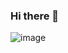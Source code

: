 ### Hi there 👋

![image](https://user-images.githubusercontent.com/81201679/174867920-2069b8bd-164b-44c6-a7e2-fd8d5a22344d.png)


<!--
**DarkReindhart/DarkReindhart** is a ✨ _special_ ✨ repository because its `README.md` (this file) appears on your GitHub profile.

Here are some ideas to get you started:

- 🔭 I’m currently working on ...
- 🌱 I’m currently learning ...
- 👯 I’m looking to collaborate on ...
- 🤔 I’m looking for help with ...
- 💬 Ask me about ...
- 📫 How to reach me: ...
- 😄 Pronouns: ...
- ⚡ Fun fact: ...
-->
